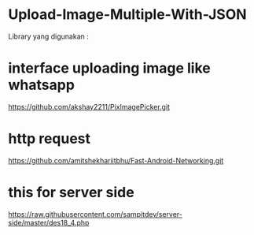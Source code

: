 # Upload-Image-Multiple-With-JSON
Library yang digunakan :
# interface uploading image like whatsapp
https://github.com/akshay2211/PixImagePicker.git 
# http request
https://github.com/amitshekhariitbhu/Fast-Android-Networking.git

# this for server side
https://raw.githubusercontent.com/sampitdev/server-side/master/des18_4.php
